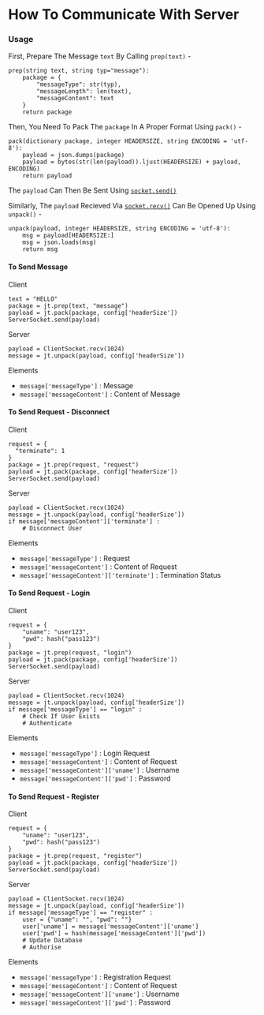 # How To Communicate With Server

### Usage

First, Prepare The Message `text` By Calling `prep(text)` -
```
prep(string text, string typ="message"):
    package = {
        "messageType": str(typ),
    	"messageLength": len(text),
    	"messageContent": text
    }
    return package
```
Then, You Need To Pack The `package` In A Proper Format Using `pack()` -
```
pack(dictionary package, integer HEADERSIZE, string ENCODING = 'utf-8'):
    payload = json.dumps(package)
    payload = bytes(str(len(payload)).ljust(HEADERSIZE) + payload, ENCODING)
    return payload
```
The `payload` Can Then Be Sent Using [`socket.send()`](https://docs.python.org/3/library/socket.html#socket.socket.send)

Similarly, The `payload` Recieved Via [`socket.recv()`](https://docs.python.org/3/library/socket.html#socket.socket.recv) Can Be Opened Up Using `unpack()` -
```
unpack(payload, integer HEADERSIZE, string ENCODING = 'utf-8'):
    msg = payload[HEADERSIZE:]
    msg = json.loads(msg)
    return msg
```

#### To Send Message

Client
```
text = "HELLO"
package = jt.prep(text, "message")
payload = jt.pack(package, config['headerSize'])
ServerSocket.send(payload)
```

Server
```
payload = ClientSocket.recv(1024)
message = jt.unpack(payload, config['headerSize'])
```

Elements

- `message['messageType']` : Message
- `message['messageContent']` : Content of Message

#### To Send Request - Disconnect 

Client
```
request = {
  "terminate": 1
}
package = jt.prep(request, "request")
payload = jt.pack(package, config['headerSize'])
ServerSocket.send(payload)
```

Server
```
payload = ClientSocket.recv(1024)
message = jt.unpack(payload, config['headerSize'])
if message['messageContent']['terminate'] :
    # Disconnect User
```

Elements

- `message['messageType']` : Request
- `message['messageContent']` : Content of Request
- `message['messageContent']['terminate']` : Termination Status

#### To Send Request - Login 

Client
```
request = {
    "uname": "user123",
    "pwd": hash("pass123")
}
package = jt.prep(request, "login")
payload = jt.pack(package, config['headerSize'])
ServerSocket.send(payload)
```

Server
```
payload = ClientSocket.recv(1024)
message = jt.unpack(payload, config['headerSize'])
if message['messageType'] == "login" :
    # Check If User Exists
    # Authenticate
```

Elements

- `message['messageType']` : Login Request
- `message['messageContent']` : Content of Request
- `message['messageContent']['uname']` : Username
- `message['messageContent']['pwd']` : Password

#### To Send Request - Register 

Client
```
request = {
    "uname": "user123",
    "pwd": hash("pass123")
}
package = jt.prep(request, "register")
payload = jt.pack(package, config['headerSize'])
ServerSocket.send(payload)
```

Server
```
payload = ClientSocket.recv(1024)
message = jt.unpack(payload, config['headerSize'])
if message['messageType'] == "register" :
    user = {"uname": "", "pwd": ""}
    user['uname'] = message['messageContent']['uname']
    user['pwd'] = hash(message['messageContent']['pwd'])
    # Update Database
    # Authorise
```

Elements

- `message['messageType']` : Registration Request
- `message['messageContent']` : Content of Request
- `message['messageContent']['uname']` : Username
- `message['messageContent']['pwd']` : Password
